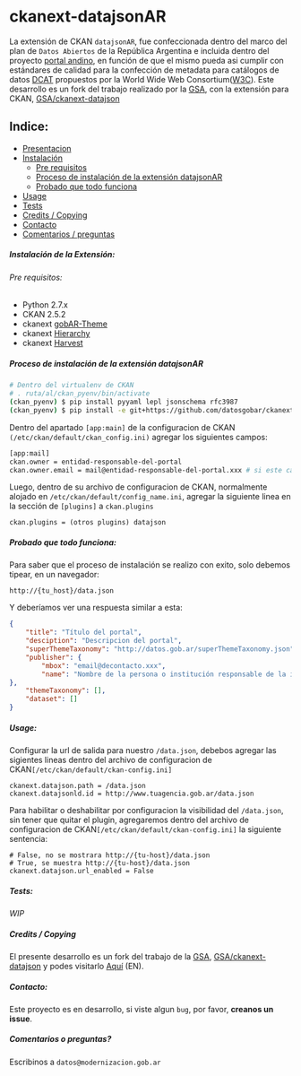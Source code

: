 # ckanext-datajsonAR

La extensión de CKAN `datajsonAR`, fue confeccionada dentro del marco del plan de `Datos Abiertos` de la República Argentina e incluida dentro del proyecto [portal andino](https://github.com/datosgobar/portal-andino), en función de que el mismo pueda asi cumplir con estándares de calidad para la confección de metadata para catálogos de datos [DCAT](https://www.w3.org/TR/vocab-dcat) propuestos por la World Wide Web Consortium([W3C](www.w3c.es)). 
Este desarrollo es un fork del trabajo realizado por la [GSA](https://github.com/GSA), con la extensión para CKAN, [GSA/ckanext-datajson](https://github.com/GSA/ckanext-datajson)

Indice:
------
+ [Presentacion](#ckanext-datajsonar)
+ [Instalación](##instalación-de-la-extensión)
    + [Pre requisitos](#pre-requisitos)
    + [Proceso de instalación de la extensión datajsonAR](#proceso-de-instalación-de-la-extensión-datajsonar)
    + [Probado que todo funciona](#probado-que-todo-funciona)
+ [Usage](#usage)
+ [Tests](#tests)
+ [Credits / Copying](#credits--copying)
+ [Contacto](#contacto)
+ [Comentarios / preguntas](#comentarios-o-preguntas)

##### Instalación de la Extensión:
###### Pre requisitos:
+ Python 2.7.x 
+ CKAN 2.5.2
+ ckanext [gobAR-Theme](https://github.com/gobabiertoAR/distribuible.datos.gob.ar)
+ ckanext [Hierarchy](https://github.com/datagovuk/ckanext-hierarchy)
+ ckanext [Harvest](https://github.com/ckan/ckanext-harvestt)

##### Proceso de instalación de la extensión datajsonAR
```bash
# Dentro del virtualenv de CKAN
# . ruta/al/ckan_pyenv/bin/activate
(ckan_pyenv) $ pip install pyyaml lepl jsonschema rfc3987
(ckan_pyenv) $ pip install -e git+https://github.com/datosgobar/ckanext-datajson.git#egg=ckanext-datajson
```
Dentro del apartado `[app:main]` de la configuracion de CKAN `(/etc/ckan/default/ckan_config.ini)` agregar los siguientes campos:
```bash
[app:mail]
ckan.owner = entidad-responsable-del-portal
ckan.owner.email = mail@entidad-responsable-del-portal.xxx # si este campo no se define, esta info se tomara del area de "contacto" de GobAr-Theme
```
Luego, dentro de su archivo de configuracion de CKAN, normalmente alojado en `/etc/ckan/default/config_name.ini`, agregar la siguiente linea en la sección de `[plugins]` a `ckan.plugins`

	ckan.plugins = (otros plugins) datajson

##### Probado que todo funciona:
Para saber que el proceso de instalación se realizo con exito, solo debemos tipear, en un navegador:
	
	http://{tu_host}/data.json

Y deberíamos ver una respuesta similar a esta:
```JSON
{
    "title": "Título del portal",
    "desciption": "Descripcion del portal",
    "superThemeTaxonomy": "http://datos.gob.ar/superThemeTaxonomy.json",
    "publisher": {
        "mbox": "email@decontacto.xxx",
        "name": "Nombre de la persona o institución responsable de la instancia CKAN."
},
	"themeTaxonomy": [],
	"dataset": []
}
```
##### Usage:
Configurar la url de salida para nuestro `/data.json`, debebos agregar las sigientes lineas dentro del archivo de configuracion de CKAN`[/etc/ckan/default/ckan-config.ini]`

	ckanext.datajson.path = /data.json
	ckanext.datajsonld.id = http://www.tuagencia.gob.ar/data.json

Para habilitar o deshabilitar por configuracion la visibilidad del `/data.json`, sin tener que quitar el plugin, agregaremos dentro del archivo de configuracion de CKAN`[/etc/ckan/default/ckan-config.ini]` la siguiente sentencia:
	
	# False, no se mostrara http://{tu-host}/data.json
	# True, se muestra http://{tu-host}/data.json
    ckanext.datajson.url_enabled = False 

##### Tests:
*WIP*

##### Credits / Copying
El presente desarrollo es un fork del trabajo de la [GSA](link), [GSA/ckanext-datajson](https://github.com/GSA/ckanext-datajson) y podes visitarlo [Aquí](https://github.com/GSA/ckanext-datajson/blob/master/README.md) (EN).

##### Contacto:
Este proyecto es en desarrollo, si viste algun `bug`, por favor, **creanos un issue**.

##### Comentarios o preguntas?
Escribinos a `datos@modernizacion.gob.ar`

